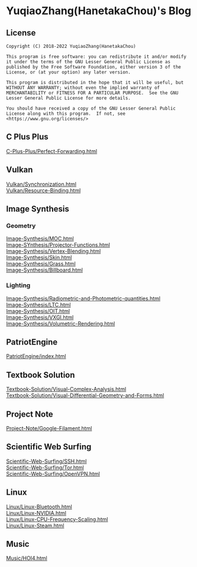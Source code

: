 # YuqiaoZhang(HanetakaChou)'s Blog  

## License  
```  
Copyright (C) 2018-2022 YuqiaoZhang(HanetakaChou)

This program is free software: you can redistribute it and/or modify it under the terms of the GNU Lesser General Public License as published by the Free Software Foundation, either version 3 of the License, or (at your option) any later version.

This program is distributed in the hope that it will be useful, but WITHOUT ANY WARRANTY; without even the implied warranty of MERCHANTABILITY or FITNESS FOR A PARTICULAR PURPOSE.  See the GNU Lesser General Public License for more details.

You should have received a copy of the GNU Lesser General Public License along with this program.  If not, see <https://www.gnu.org/licenses/>
```  

## C Plus Plus
[C-Plus-Plus/Perfect-Forwarding.html](C-Plus-Plus/Perfect-Forwarding.html)  

## Vulkan
[Vulkan/Synchronization.html](Vulkan/Synchronization.html)  
[Vulkan/Resource-Binding.html](Vulkan/Resource-Binding.html)  

## Image Synthesis  
### Geometry  
[Image-Synthesis/MOC.html](Image-Synthesis/MOC.html)  
[Image-SYnthesis/Projector-Functions.html](Image-Synthesis/Projector-Functions.html)  
[Image-Synthesis/Vertex-Blending.html](Image-Synthesis/Vertex-Blending.html)  
[Image-Synthesis/Skin.html](Image-Synthesis/Skin.html)  
[Image-Synthesis/Grass.html](Image-Synthesis/Grass.html)  
[Image-Synthesis/Billboard.html](Image-Synthesis/Billboard.html)  
### Lighting
[Image-Synthesis/Radiometric-and-Photometric-quantities.html](Image-Synthesis/Radiometric-and-Photometric-quantities.html)  
[Image-Synthesis/LTC.html](Image-Synthesis/LTC.html)  
[Image-Synthesis/OIT.html](Image-Synthesis/OIT.html)  
[Image-Synthesis/VXGI.html](Image-Synthesis/VXGI.html)  
[Image-Synthesis/Volumetric-Rendering.html](Image-Synthesis/Volumetric-Rendering.html)  

## PatriotEngine
[PatriotEngine/index.html](PatriotEngine/index.html)  

## Textbook Solution
[Textbook-Solution/Visual-Complex-Analysis.html](Textbook-Solution/Visual-Complex-Analysis.html)  
[Textbook-Solution/Visual-Differential-Geometry-and-Forms.html](Textbook-Solution/Visual-Differential-Geometry-and-Forms.html)  

## Project Note  
[Project-Note/Google-Filament.html](Project-Note/Google-Filament.html)  

## Scientific Web Surfing
[Scientific-Web-Surfing/SSH.html](Scientific-Web-Surfing/SSH.html)   
[Scientific-Web-Surfing/Tor.html](Scientific-Web-Surfing/Tor.html)   
[Scientific-Web-Surfing/OpenVPN.html](Scientific-Web-Surfing/OpenVPN.html)   

## Linux   
[Linux/Linux-Bluetooth.html](Linux/Linux-Bluetooth.html)  
[Linux/Linux-NVIDIA.html](Linux/Linux-NVIDIA.html)  
[Linux/Linux-CPU-Frequency-Scaling.html](Linux/Linux-CPU-Frequency-Scaling.html)  
[Linux/Linux-Steam.html](Linux/Linux-Steam.html)  

## Music  
[Music/HOI4.html](Music/HOI4.html)  


